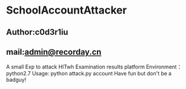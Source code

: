 # SchoolAccountAttacker
## Author:c0d3r1iu 
## mail:admin@recorday.cn
A small Exp to attack HITwh Examination results platform
Environment：python2.7
Usage: python attack.py account
Have fun but don't be a badguy!



